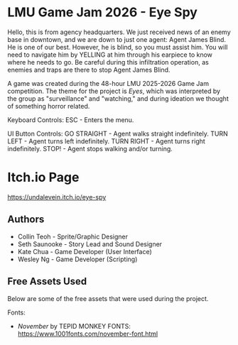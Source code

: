 # LMU Game Jam 2026 - Eye Spy

Hello, this is from agency headquarters. We just received news of an enemy base in downtown, and we are down to just one agent: Agent James Blind. He is one of our best. However, he is blind, so you must assist him. You will need to navigate him by YELLING at him through his earpiece to know where he needs to go. Be careful during this infiltration operation, as enemies and traps are there to stop Agent James Blind.

A game was created during the 48-hour LMU 2025-2026 Game Jam competition. The theme for the project is *Eyes*, which was interpreted by the group as "surveillance" and "watching," and during ideation we thought of something horror related. 

Keyboard Controls:
ESC - Enters the menu.

UI Button Controls:
GO STRAIGHT - Agent walks straight indefinitely.
TURN LEFT - Agent turns left indefinitely.
TURN RIGHT - Agent turns right indefinitely.
STOP! - Agent stops walking and/or turning.

# Itch.io Page
https://undalevein.itch.io/eye-spy

## Authors
- Collin Teoh - Sprite/Graphic Designer
- Seth Saunooke - Story Lead and Sound Designer
- Kate Chua - Game Developer (User Interface)
- Wesley Ng - Game Developer (Scripting)

## Free Assets Used

Below are some of the free assets that were used during the project.

Fonts:
- *November* by TEPID MONKEY FONTS: https://www.1001fonts.com/november-font.html
